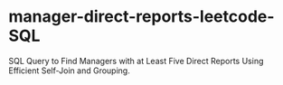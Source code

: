 # manager-direct-reports-leetcode-SQL
SQL Query to Find Managers with at Least Five Direct Reports Using Efficient Self-Join and Grouping.
